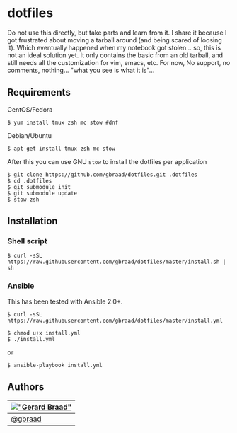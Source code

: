 dotfiles
========

Do not use this directly, but take parts and learn from it. I share it because
I got frustrated about moving a tarball around (and being scared of loosing
it). Which eventually happened when my notebook got stolen... so, this is not
an ideal solution yet. It only contains the basic from an old tarball, and still
needs all the customization for vim, emacs, etc. For now, No support, no comments,
nothing... "what you see is what it is"...


Requirements
------------

CentOS/Fedora
```
$ yum install tmux zsh mc stow #dnf
```

Debian/Ubuntu
```
$ apt-get install tmux zsh mc stow
```

After this you can use GNU `stow` to install the dotfiles per application

```
$ git clone https://github.com/gbraad/dotfiles.git .dotfiles
$ cd .dotfiles
$ git submodule init
$ git submodule update
$ stow zsh
```

Installation
------------

### Shell script

```
$ curl -sSL https://raw.githubusercontent.com/gbraad/dotfiles/master/install.sh | sh
```

### Ansible

This has been tested with Ansible 2.0+.

```
$ curl -sSL https://raw.githubusercontent.com/gbraad/dotfiles/master/install.yml
```

```
$ chmod u+x install.yml
$ ./install.yml
```

or

```
$ ansible-playbook install.yml
```


Authors
-------

| [!["Gerard Braad"](http://gravatar.com/avatar/e466994eea3c2a1672564e45aca844d0.png?s=60)](http://gbraad.nl "Gerard Braad <me@gbraad.nl>") |
|---|
| [@gbraad](https://twitter.com/gbraad)  |
